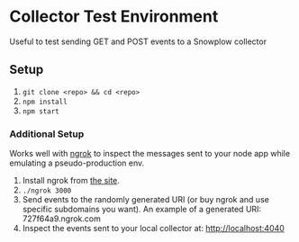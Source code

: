Collector Test Environment
==========================

Useful to test sending GET and POST events to a Snowplow collector

## Setup
1. `git clone <repo> && cd <repo>`
2. `npm install`
3. `npm start`

### Additional Setup
Works well with [ngrok](https://ngrok.com/) to inspect the messages sent to your node app while emulating a pseudo-production env.

1. Install ngrok from [the site](https://ngrok.com/).
2. `./ngrok 3000`
3. Send events to the randomly generated URI (or buy ngrok and use specific subdomains you want). An example of a generated URI: 727f64a9.ngrok.com
4. Inspect the events sent to your local collector at: [http://localhost:4040](http://localhost:4040)
